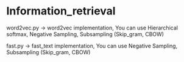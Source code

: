 # Information_retrieval

word2vec.py -> word2vec implementation, You can use Hierarchical softmax, Negative Sampling, Subsampling (Skip_gram, CBOW)

fast.py -> fast_text implementation, You can use Negative Sampling, Subsampling (Skip_gram, CBOW)
